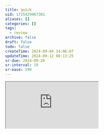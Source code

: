 ```yaml
---
title: quick
uid: 1725429967301
aliases: []
categories: []
tags:
  - review
archive: false
draft: false
todo: false
createTime: 2024-09-04 14:06:07
updateTime: 2024-09-12 08:13:25
sr-due: 2024-09-28
sr-interval: 19
sr-ease: 290
---
```


<iframe
  class="iframe_full"
  src="https://dict.youdao.com/result?word=quick&lang=en"
>
</iframe>
